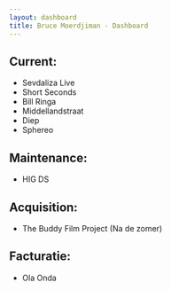 ```yaml
---
layout: dashboard
title: Bruce Moerdjiman - Dashboard
---
```


## Current:
- Sevdaliza Live
- Short Seconds
- Bill Ringa
- Middellandstraat
- Diep
- Sphereo

## Maintenance:
- HIG DS

## Acquisition:
- The Buddy Film Project (Na de zomer)

## Facturatie:
- Ola Onda

